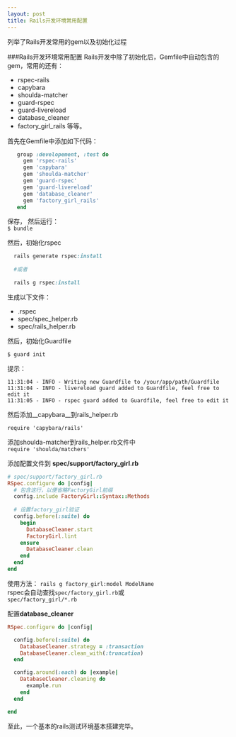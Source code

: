 ```yaml
---
layout: post
title: Rails开发环境常用配置
---
```

列举了Rails开发常用的gem以及初始化过程
<!--more-->

###Rails开发环境常用配置 
Rails开发中除了初始化后，Gemfile中自动包含的gem，常用的还有：
* rspec-rails
* capybara
* shoulda-matcher
* guard-rspec
* guard-livereload
* database_cleaner
* factory_girl_rails
等等。

首先在Gemfile中添加如下代码：

```ruby
   group :developement, :test do
     gem 'rspec-rails'
     gem 'capybara'
     gem 'shoulda-matcher'
     gem 'guard-rspec'
     gem 'guard-livereload'
     gem 'database_cleaner'
     gem 'factory_girl_rails'
   end
 ```
 
 保存， 然后运行：  
 `$ bundle`
 
 然后，初始化rspec
 
 ```ruby
   rails generate rspec:install
   
   #或者
   
   rails g rspec:install
 ```
 
 生成以下文件：
 
* .rspec
* spec/spec_helper.rb
* spec/rails_helper.rb

然后，初始化Guardfile

`$ guard init`

提示：
    
    11:31:04 - INFO - Writing new Guardfile to /your/app/path/Guardfile
    11:31:04 - INFO - livereload guard added to Guardfile, feel free to edit it
    11:31:05 - INFO - rspec guard added to Guardfile, feel free to edit it


然后添加__capybara__到rails_helper.rb

`require 'capybara/rails'`

添加shoulda-matcher到rails_helper.rb文件中  
`require 'shoulda/matchers'`

添加配置文件到 **spec/support/factory_girl.rb**

```ruby
# spec/support/factory_girl.rb
RSpec.configure do |config|
  # 包含这行，以便省略FactoryGirl前缀
  config.include FactoryGirl::Syntax::Methods
  
  # 设置factory_girl验证
  config.before(:suite) do
    begin
      DatabaseCleaner.start
      FactoryGirl.lint
    ensure
      DatabaseCleaner.clean
    end
  end
end
```
使用方法：
   `rails g factory_girl:model ModelName`   
rspec会自动查找`spec/factory_girl.rb`或  
`spec/factory_girl/*.rb`  
  
   
  
配置**database_cleaner**

```ruby
RSpec.configure do |config|

  config.before(:suite) do
    DatabaseCleaner.strategy = :transaction
    DatabaseCleaner.clean_with(:truncation)
  end

  config.around(:each) do |example|
    DatabaseCleaner.cleaning do
      example.run
    end
  end

end
```

至此，一个基本的rails测试环境基本搭建完毕。


